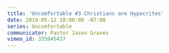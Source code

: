```yaml
---
title: 'Uncomfortable #3 Christians are Hypocrites'
date: 2019-05-12 10:00:00 -07:00
series: Uncomfortable
communicator: Pastor Jason Graves
vimeo_id: 335945437
---
```


